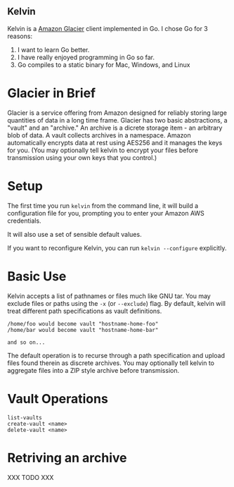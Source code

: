 Kelvin
------

Kelvin is a [Amazon Glacier](http://aws.amazon.com/glacier/) client implemented in Go. I chose Go 
for 3 reasons:

1. I want to learn Go better.
2. I have really enjoyed programming in Go so far.
3. Go compiles to a static binary for Mac, Windows, and Linux

Glacier in Brief
================
Glacier is a service offering from Amazon designed for reliably storing large quantities of 
data in a long time frame.  Glacier has two basic abstractions, a "vault" and an "archive."
An archive is a dicrete storage item - an arbitrary blob of data. A vault collects archives
in a namespace.  Amazon automatically encrypts data at rest using AES256 and it manages the 
keys for you. (You may optionally tell kelvin to encrypt your files before transmission using
your own keys that you control.)

Setup
=====
The first time you run `kelvin` from the command line, it will build a configuration file for you,
prompting you to enter your Amazon AWS credentials.

It will also use a set of sensible default values.

If you want to reconfigure Kelvin, you can run `kelvin --configure` explicitly.

Basic Use
=========
Kelvin accepts a list of pathnames or files much like GNU tar. You may exclude files or paths
using the `-x` (or `--exclude`) flag.  By default, kelvin will treat different path specifications
as vault definitions.

    /home/foo would become vault "hostname-home-foo"
    /home/bar would become vault "hostname-home-bar"

    and so on...

The default operation is to recurse through a path specification and upload files found therein as
discrete archives.  You may optionally tell kelvin to aggregate files into a ZIP style 
archive before transmission.

Vault Operations
================

    list-vaults
    create-vault <name>
    delete-vault <name>

Retriving an archive
====================
XXX TODO XXX
